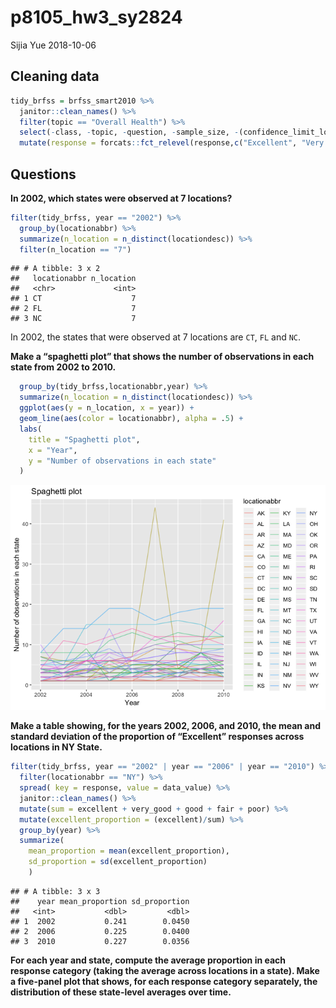 p8105\_hw3\_sy2824
================
Sijia Yue
2018-10-06

Cleaning data
-------------

``` r
tidy_brfss = brfss_smart2010 %>% 
  janitor::clean_names() %>% 
  filter(topic == "Overall Health") %>% 
  select(-class, -topic, -question, -sample_size, -(confidence_limit_low:geo_location))  %>% 
  mutate(response = forcats::fct_relevel(response,c("Excellent", "Very good", "Good", "Fair", "Poor")))
```

Questions
---------

**In 2002, which states were observed at 7 locations?**

``` r
filter(tidy_brfss, year == "2002") %>% 
  group_by(locationabbr) %>% 
  summarize(n_location = n_distinct(locationdesc)) %>% 
  filter(n_location == "7") 
```

    ## # A tibble: 3 x 2
    ##   locationabbr n_location
    ##   <chr>             <int>
    ## 1 CT                    7
    ## 2 FL                    7
    ## 3 NC                    7

In 2002, the states that were observed at 7 locations are `CT`, `FL` and `NC`.

**Make a “spaghetti plot” that shows the number of observations in each state from 2002 to 2010.**

``` r
  group_by(tidy_brfss,locationabbr,year) %>% 
  summarize(n_location = n_distinct(locationdesc)) %>% 
  ggplot(aes(y = n_location, x = year)) +
  geom_line(aes(color = locationabbr), alpha = .5) +
  labs(
    title = "Spaghetti plot",
    x = "Year",
    y = "Number of observations in each state"
  ) 
```

![](p8015_hw3_sy2824_files/figure-markdown_github/unnamed-chunk-3-1.png)

**Make a table showing, for the years 2002, 2006, and 2010, the mean and standard deviation of the proportion of “Excellent” responses across locations in NY State.**

``` r
filter(tidy_brfss, year == "2002" | year == "2006" | year == "2010") %>% 
  filter(locationabbr == "NY") %>% 
  spread( key = response, value = data_value) %>% 
  janitor::clean_names() %>% 
  mutate(sum = excellent + very_good + good + fair + poor) %>% 
  mutate(excellent_proportion = (excellent)/sum) %>% 
  group_by(year) %>% 
  summarize(
    mean_proportion = mean(excellent_proportion),
    sd_proportion = sd(excellent_proportion)
    ) 
```

    ## # A tibble: 3 x 3
    ##    year mean_proportion sd_proportion
    ##   <int>           <dbl>         <dbl>
    ## 1  2002           0.241        0.0450
    ## 2  2006           0.225        0.0400
    ## 3  2010           0.227        0.0356

**For each year and state, compute the average proportion in each response category (taking the average across locations in a state). Make a five-panel plot that shows, for each response category separately, the distribution of these state-level averages over time.**
